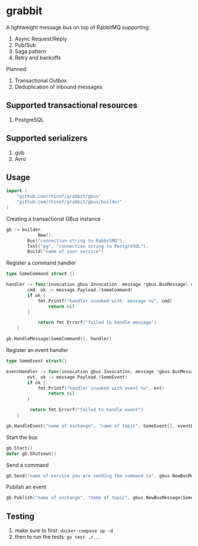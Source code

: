 
# grabbit

A lightweight message bus on top of RabbitMQ supporting:

1) Async Request/Reply
2) Pub/Sub
3) Saga pattern
4) Retry and backoffs

Planned:

1) Transactional Outbox
2) Deduplication of inbound messages


## Supported transactional resources
1) PostgreSQL
## Supported serializers
1) gob
2) Avro

## Usage

```Go
import (
	"github.com/rhinof/grabbit/gbus"
	"github.com/rhinof/grabbit/gbus/builder"
)

```


Creating a transactional GBus instance
```Go
gb := builder.
    		New().
		Bus("connection string to RabbitMQ").
		Txnl("pg", "connection string to PostgreSQL").
		Build("name of your service")

```
Register a command handler

```Go
type SomeCommand struct {}

handler := func(invocation gbus.Invocation, message *gbus.BusMessage) error
		cmd, ok := message.Payload.(SomeCommand)
		if ok {
			fmt.Printf("handler invoked with  message %v", cmd)
     	 		return nil
		}

    		return fmt.Errorf("failed to handle message")
	}

gb.HandleMessage(SomeCommand{}, handler)
```
Register an event handler

```Go
type SomeEvent struct{}

eventHandler := func(invocation gbus.Invocation, message *gbus.BusMessage) {
		evt, ok := message.Payload.(SomeEvent)
		if ok {
			fmt.Printf("handler invoked with event %v", evt)
      			return nil
		}

   		 return fmt.Errorf("failed to handle event")
	}

gb.HandleEvent("name of exchange", "name of topic", SomeEvent{}, eventHandler)

```

Start the bus
```Go
gb.Start()
defer gb.Shutsown()
```

Send a command
```Go
gb.Send("name of service you are sending the command to", gbus.NewBusMessage(SomeCommand{}))
```
Publish an event
```Go
gb.Publish("name of exchange", "name of topic", gbus.NewBusMessage(SomeEvent))
```

## Testing

1) make sure to first: `docker-compose up -d`
2) then to run the tests: `go test ./...`
